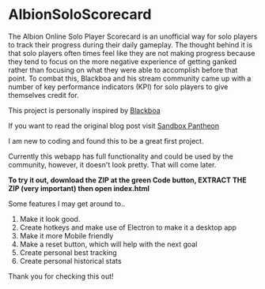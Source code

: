 # AlbionSoloScorecard

The Albion Online Solo Player Scorecard is an unofficial way for solo players to track their progress during their daily gameplay.  The thought behind it is that solo players often times feel like they are not making progress because they tend to focus on the more negative experience of getting ganked rather than focusing on what they were able to accomplish before that point.  To combat this, Blackboa and his stream community came up with a number of key performance indicators (KPI) for solo players to give themselves credit for.

This project is personally inspired by <a id="blackboatwitch" href="https://www.twitch.tv/blackboa" target="_blank">Blackboa</a>

If you want to read the original blog post visit <a id="sandboxpantheon" href="https://sandboxpantheon.com/f/albion-online-solo-player-scorecard-unofficial" target="_blank">Sandbox Pantheon</a>

I am new to coding and found this to be a great first project.

Currently this webapp has full functionality and could be used by the community, however, it doesn't look pretty. That will come later.

**To try it out, download the ZIP at the green Code button, EXTRACT THE ZIP (very important) then open index.html**

Some features I may get around to..
1.  Make it look good. 
2.  Create hotkeys and make use of Electron to make it a desktop app
3.  Make it more Mobile friendly
4.  Make a reset button, which will help with the next goal
5.  Create personal best tracking
6.  Create personal historical stats

Thank you for checking this out!
